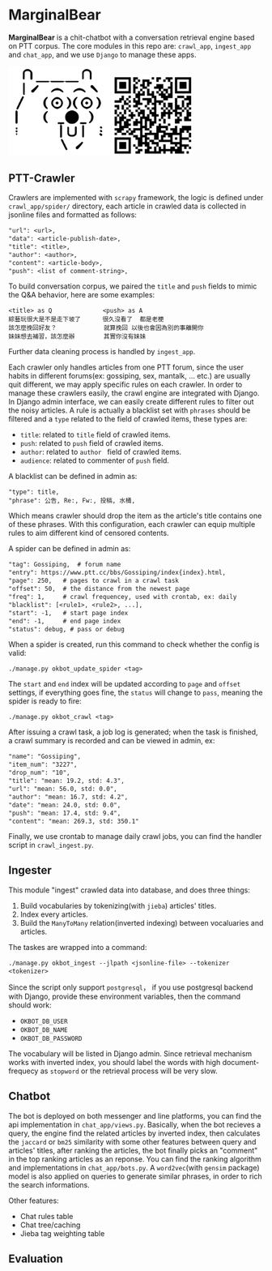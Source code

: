 MarginalBear
============

**MarginalBear** is a chit-chatbot with a conversation retrieval engine based on PTT corpus.
The core modules in this repo are: ``crawl_app``, ``ingest_app`` and ``chat_app``, and we use ``Django`` to manage these apps.


<img src="res/icon.png" width="200">
<img src="res/qrcode.png" width="160">


PTT-Crawler
-----------
Crawlers are implemented with ``scrapy`` framework, the logic is defined under ``crawl_app/spider/`` directory, each article in crawled data is collected in jsonline files and formatted as follows:

    "url": <url>,
    "data": <article-publish-date>,
    "title": <title>,
    "author": <author>,
    "content": <article-body>,
    "push": <list of comment-string>,


To build conversation corpus, we paired the ``title`` and ``push`` fields to mimic the Q&A behavior, here are some examples:

    <title> as Q              <push> as A
    綜藝玩很大是不是走下坡了      很久沒看了  都是老梗
    該怎麼挽回好友？             就算挽回 以後也會因為別的事離開你
    妹妹想去補習，該怎麼辦        其實你沒有妹妹
	

Further data cleaning process is handled by ``ingest_app``.

Each crawler only handles articles from one PTT forum, since the user habits in different forums(ex: gossiping, sex, mantalk, ... etc.) are usually quit different, we may apply specific rules on each crawler. 
In order to manage these crawlers easily, the crawl engine are integrated with Django. In Django admin interface, we can easily create different rules to filter out the noisy articles. A rule is actually a blacklist set with ``phrases`` should be filtered and a ``type`` related to the field of crawled items, these types are:

- ``title``: related to ``title`` field of crawled items.
- ``push``: related to ``push`` field of crawled items.
- ``author``: related to ``author `` field of crawled items.
- ``audience``: related to commenter of ``push`` field.

A blacklist can be defined in admin as:

    "type": title,
    "phrase": 公告, Re:, Fw:, 投稿, 水桶,

Which means crawler should drop the item as the article's title contains one of these phrases. With this configuration, each crawler can equip multiple rules to aim different kind of censored contents.


A spider can be defined in admin as:

    "tag": Gossiping,  # forum name
    "entry": https://www.ptt.cc/bbs/Gossiping/index{index}.html,
    "page": 250,   # pages to crawl in a crawl task
    "offset": 50,  # the distance from the newest page
    "freq": 1,     # crawl frequencey, used with crontab, ex: daily
    "blacklist": [<rule1>, <rule2>, ...],
    "start": -1,   # start page index
    "end": -1,     # end page index
    "status": debug, # pass or debug

When a spider is created, run this command to check whether the config is valid:

    ./manage.py okbot_update_spider <tag>

The ``start`` and ``end`` index will be updated according to ``page`` and ``offset`` settings, if everything goes fine, the ``status`` will change to ``pass``, meaning the spider is ready to fire:

    ./manage.py okbot_crawl <tag>

After issuing a crawl task, a job log is generated; when the task is finished, a crawl summary is recorded and can be viewed in admin, ex:

    "name": "Gossiping",
    "item_num": "3227",
    "drop_num": "10",
    "title": "mean: 19.2, std: 4.3",
    "url": "mean: 56.0, std: 0.0",
    "author": "mean: 16.7, std: 4.2",
    "date": "mean: 24.0, std: 0.0",
    "push": "mean: 17.4, std: 9.4",
    "content": "mean: 269.3, std: 350.1"

Finally, we use crontab to manage daily crawl jobs, you can find the handler script in ``crawl_ingest.py``.


Ingester
--------
This module "ingest" crawled data into database, and does three things:

1. Build vocabularies by tokenizing(with ``jieba``) articles' titles.
2. Index every articles.
3. Build the ``ManyToMany`` relation(inverted indexing) between vocaluaries and articles.   

The taskes are wrapped into a command:

    ./manage.py okbot_ingest --jlpath <jsonline-file> --tokenizer <tokenizer>

Since the script only support ``postgresql``， if you use postgresql backend with Django, provide these environment variables, then the command should work:

- `OKBOT_DB_USER`
- `OKBOT_DB_NAME`
- `OKBOT_DB_PASSWORD`
 
The vocabulary will be listed in Django admin. 
Since retrieval mechanism works with inverted index, you should label the words with high document-frequecy as ``stopword`` or the retrieval process will be very slow.  



Chatbot
-------

The bot is deployed on both messenger and line platforms, you can find the api implementation in ``chat_app/views.py``. Basically, when the bot recieves a query, the engine find the related articles by inverted index, then calculates the ``jaccard`` or ``bm25`` similarity with some other features between query and articles' titles, after ranking the articles, the bot finally picks an "comment" in the top ranking articles as an reponse. You can find the ranking algorithm and implementations in ``chat_app/bots.py``.
A ``word2vec``(with ``gensim`` package) model is also applied on queries to generate similar phrases, in order to rich the search informations.

Other features:

- Chat rules table
- Chat tree/caching
- Jieba tag weighting table
 


Evaluation
----------

